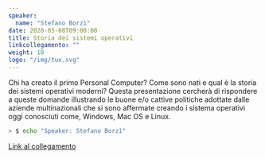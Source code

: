 ```yaml
---
speaker:
  name: "Stefano Borzì"
date: 2020-05-08T09:00:00
title: Storia dei sistemi operativi
linkcollegamento: ""
weight: 10
logo: "/img/tux.svg"
---
```


Chi ha creato il primo Personal Computer? Come sono nati e qual è la storia dei sistemi operativi moderni?
Questa presentazione cercherà di rispondere a queste domande illustrando le buone e/o cattive politiche adottate dalle aziende multinazionali che si sono affermate creando i sistema operativi oggi conosciuti come, Windows, Mac OS e Linux.

```bash
> $ echo "Speaker: Stefano Borzì"
```

[Link al collegamento](https://github.com/gohugoio/hugo/)